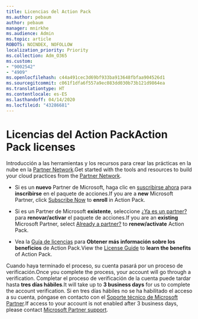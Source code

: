 ```yaml
---
title: Licencias del Action Pack
ms.author: pebaum
author: pebaum
manager: mnirkhe
ms.audience: Admin
ms.topic: article
ROBOTS: NOINDEX, NOFOLLOW
localization_priority: Priority
ms.collection: Adm_O365
ms.custom:
- "9002542"
- "4909"
ms.openlocfilehash: c44a491cec3d69bf933ba913648fbfaa904526d1
ms.sourcegitcommit: c061f1dfa6f557a9ec083dd030b73b121d9864ea
ms.translationtype: HT
ms.contentlocale: es-ES
ms.lasthandoff: 04/14/2020
ms.locfileid: "43286681"
---
```

# <a name="action-pack-licenses"></a><span data-ttu-id="7bbf5-102">Licencias del Action Pack</span><span class="sxs-lookup"><span data-stu-id="7bbf5-102">Action Pack licenses</span></span>

<span data-ttu-id="7bbf5-103">Introducción a las herramientas y los recursos para crear las prácticas en la nube en la [Partner Network](https://aka.ms/MPNActionPack).</span><span class="sxs-lookup"><span data-stu-id="7bbf5-103">Get started with the tools and resources to build your cloud practices from the [Partner Network](https://aka.ms/MPNActionPack).</span></span>

- <span data-ttu-id="7bbf5-104">Si es un **nuevo** Partner de Microsoft, haga clic en [suscribirse ahora](https://aka.ms/MPNActionPackNew) para **inscribirse** en el paquete de acciones.</span><span class="sxs-lookup"><span data-stu-id="7bbf5-104">If you are a **new** Microsoft Partner, click [Subscribe Now](https://aka.ms/MPNActionPackNew) to **enroll** in Action Pack.</span></span>

- <span data-ttu-id="7bbf5-105">Si es un Partner de Microsoft **existente**, seleccione [¿Ya es un partner?](https://aka.ms/MPNActionPackExisting) para **renovar/activar** el paquete de acciones.</span><span class="sxs-lookup"><span data-stu-id="7bbf5-105">If you are an **existing** Microsoft Partner, select [Already a partner?](https://aka.ms/MPNActionPackExisting) to **renew/activate** Action Pack.</span></span> 

- <span data-ttu-id="7bbf5-106">Vea la [Guía de licencias](https://aka.ms/MPNActionPackGuide) para **Obtener más información sobre los beneficios** de Action Pack.</span><span class="sxs-lookup"><span data-stu-id="7bbf5-106">View the [License Guide](https://aka.ms/MPNActionPackGuide) to **learn the benefits** of Action Pack.</span></span> 

<span data-ttu-id="7bbf5-107">Cuando haya terminado el proceso, su cuenta pasará por un proceso de verificación.</span><span class="sxs-lookup"><span data-stu-id="7bbf5-107">Once you complete the process, your account will go through a verification.</span></span> <span data-ttu-id="7bbf5-108">Completar el proceso de verificación de la cuenta puede tardar hasta **tres días hábiles**.</span><span class="sxs-lookup"><span data-stu-id="7bbf5-108">It will take up to **3 business days** for us to complete the account verification.</span></span> <span data-ttu-id="7bbf5-109">Si en tres días hábiles no se ha habilitado el acceso a su cuenta, póngase en contacto con el [Soporte técnico de Microsoft Partner](https://aka.ms/MPNActionPackSupport).</span><span class="sxs-lookup"><span data-stu-id="7bbf5-109">If access to your account is not enabled after 3 business days, please contact [Microsoft Partner support](https://aka.ms/MPNActionPackSupport).</span></span> 
